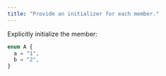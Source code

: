 ```yaml
---
title: "Provide an initializer for each member."
---
```


Explicitly initialize the member:

```ts
enum A {
  a = "1",
  b = "2",
}
```
